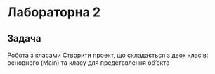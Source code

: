 # Лабораторна 2
## Задача
Робота з класами
Створити проект, що складається з двох класів: основного (Main)
та класу для представлення об’єкта
